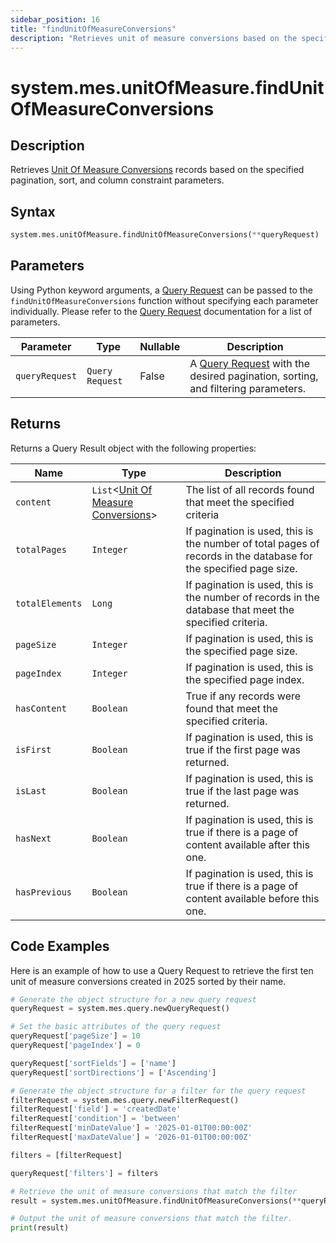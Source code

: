 ```yaml
---
sidebar_position: 16
title: "findUnitOfMeasureConversions"
description: "Retrieves unit of measure conversions based on the specified pagination, sort, and column constraint parameters."
---
```


# system.mes.unitOfMeasure.findUnitOfMeasureConversions

## Description

Retrieves [Unit Of Measure Conversions](../../data-model/utility-models/unit-of-measure-model/unit-of-measure-conversion) records based on the specified pagination, sort, and column constraint parameters.

## Syntax

```python
system.mes.unitOfMeasure.findUnitOfMeasureConversions(**queryRequest)
```

## Parameters

Using Python keyword arguments, a [Query Request](../query-script-api/new-query-request) can be passed to the `findUnitOfMeasureConversions` function
without specifying each parameter individually. Please refer to the [Query Request](../query-script-api/new-query-request) documentation for a list of parameters.

| Parameter      | Type            | Nullable | Description                                                                                                                                                                                                                                                                                                             |
|----------------|-----------------|----------|-------------------------------------------------------------------------------------------------------------------------------------------------------------------------------------------------------------------------------------------------------------------------------------------------------------------------|
| `queryRequest` | `Query Request` | False    | A [Query Request](../query-script-api/new-query-request) with the desired pagination, sorting, and filtering parameters. |

## Returns

Returns a Query Result object with the following properties:

| Name            | Type                                                                                                                          | Description                                                                                                      |
|-----------------|-------------------------------------------------------------------------------------------------------------------------------|------------------------------------------------------------------------------------------------------------------|
| `content`       | `List`&lt;[Unit Of Measure Conversions](../../data-model/utility-models/unit-of-measure-model/unit-of-measure-conversion)&gt; | The list of all records found that meet the specified criteria                                                   |
| `totalPages`    | `Integer`                                                                                                                     | If pagination is used, this is the number of total pages of records in the database for the specified page size. |
| `totalElements` | `Long`                                                                                                                        | If pagination is used, this is the number of records in the database that meet the specified criteria.           |
| `pageSize`      | `Integer`                                                                                                                     | If pagination is used, this is the specified page size.                                                          |
| `pageIndex`     | `Integer`                                                                                                                     | If pagination is used, this is the specified page index.                                                         |
| `hasContent`    | `Boolean`                                                                                                                     | True if any records were found that meet the specified criteria.                                                 |
| `isFirst`       | `Boolean`                                                                                                                     | If pagination is used, this is true if the first page was returned.                                              |
| `isLast`        | `Boolean`                                                                                                                     | If pagination is used, this is true if the last page was returned.                                               |
| `hasNext`       | `Boolean`                                                                                                                     | If pagination is used, this is true if there is a page of content available after this one.                      |
| `hasPrevious`   | `Boolean`                                                                                                                     | If pagination is used, this is true if there is a page of content available before this one.                     |

## Code Examples

Here is an example of how to use a Query Request to retrieve the first ten unit of measure conversions created in 2025 sorted by their
name.

```python
# Generate the object structure for a new query request
queryRequest = system.mes.query.newQueryRequest()

# Set the basic attributes of the query request
queryRequest['pageSize'] = 10
queryRequest['pageIndex'] = 0

queryRequest['sortFields'] = ['name']
queryRequest['sortDirections'] = ['Ascending']

# Generate the object structure for a filter for the query request
filterRequest = system.mes.query.newFilterRequest()
filterRequest['field'] = 'createdDate'
filterRequest['condition'] = 'between'
filterRequest['minDateValue'] = '2025-01-01T00:00:00Z'
filterRequest['maxDateValue'] = '2026-01-01T00:00:00Z'

filters = [filterRequest]

queryRequest['filters'] = filters

# Retrieve the unit of measure conversions that match the filter
result = system.mes.unitOfMeasure.findUnitOfMeasureConversions(**queryRequest)

# Output the unit of measure conversions that match the filter.
print(result)
```
